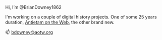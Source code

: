 Hi, I’m @BrianDowney1862

I'm working on a couple of digital history projects. One of some 25 years duration, <a href="https://antietam.aotw.org">Antietam on the Web</a>, the other brand new.

📫  bdowney@aotw.org

<!---
BrianDowney1862/BrianDowney1862 is a ✨ special ✨ repository because its `README.md` (this file) appears on your GitHub profile.
You can click the Preview link to take a look at your changes.
--->

